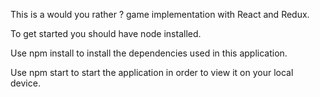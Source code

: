 This is a would you rather ? game implementation with React and Redux.

To get started you should have node installed.

Use npm install to install the dependencies used in this application.

Use npm start to start the application in order to view it on your local device.